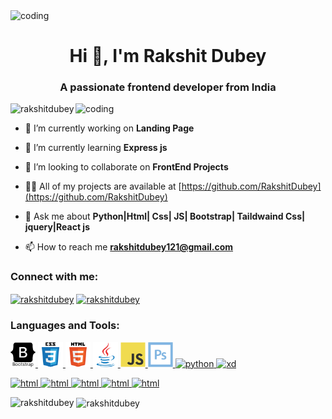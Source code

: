 <img alt="coding" width="1000" src="https://camo.githubusercontent.com/ba9f3bd30647e352a3f5e1e45eb45c6ec7bad6155cd16aaedf4a426738da0ca5/68747470733a2f2f696e646f616e616c79746963612e636f6d2f7374617469632f696d616765732f62616e6e6572722e676966">
<h1 align="center">Hi 👋, I'm Rakshit Dubey</h1>
<h3 align="center">A passionate frontend developer from India</h3>
<img align="right" alt="coding" width="400" src="https://i.pinimg.com/originals/e8/f4/53/e8f453469a3ec97ecd354df465d73913.gif">


<p align="left"> <img src="https://komarev.com/ghpvc/?username=rakshitdubey&label=Profile%20views&color=0e75b6&style=flat" alt="rakshitdubey" /> </p>

- 🔭 I’m currently working on **Landing Page**

- 🌱 I’m currently learning **Express js**

- 👯 I’m looking to collaborate on **FrontEnd Projects**

- 👨‍💻 All of my projects are available at [https://github.com/RakshitDubey](https://github.com/RakshitDubey)

- 💬 Ask me about **Python|Html| Css| JS| Bootstrap| Taildwaind Css| jquery|React js**

- 📫 How to reach me **rakshitdubey121@gmail.com**

<h3 align="left">Connect with me:</h3>
<p align="left">
<a href="https://www.instagram.com/rkshit__dubey" target="blank"><img align="center" src="https://img.icons8.com/?size=512&id=hFoVFpm6gl9A&format=png" alt="rakshitdubey" height="30" width="40" /></a>
<a href="https://www.naukri.com/RakshitDubey" target="blank"><img align="center" src="https://img.icons8.com/?size=512&id=53682&format=png" alt="rakshitdubey" height="30" width="40" /></a>
</p>

<h3 align="left">Languages and Tools:</h3>
<p align="left"> <a href="https://getbootstrap.com" target="_blank" rel="noreferrer"> <img src="https://raw.githubusercontent.com/devicons/devicon/master/icons/bootstrap/bootstrap-plain-wordmark.svg" alt="bootstrap" width="40" height="40"/> </a> <a href="https://www.w3schools.com/css/" target="_blank" rel="noreferrer"> <img src="https://raw.githubusercontent.com/devicons/devicon/master/icons/css3/css3-original-wordmark.svg" alt="css3" width="40" height="40"/> </a> <a href="https://www.w3.org/html/" target="_blank" rel="noreferrer"> <img src="https://raw.githubusercontent.com/devicons/devicon/master/icons/html5/html5-original-wordmark.svg" alt="html5" width="40" height="40"/> </a> <a href="https://www.java.com" target="_blank" rel="noreferrer"> <img src="https://raw.githubusercontent.com/devicons/devicon/master/icons/java/java-original.svg" alt="java" width="40" height="40"/> </a> <a href="https://developer.mozilla.org/en-US/docs/Web/JavaScript" target="_blank" rel="noreferrer"> <img src="https://raw.githubusercontent.com/devicons/devicon/master/icons/javascript/javascript-original.svg" alt="javascript" width="40" height="40"/> </a> <a href="https://www.photoshop.com/en" target="_blank" rel="noreferrer"> <img src="https://raw.githubusercontent.com/devicons/devicon/master/icons/photoshop/photoshop-line.svg" alt="photoshop" width="40" height="40"/> </a> <a href="https://www.python.org" target="_blank" rel="noreferrer"> <img src="https://img.freepik.com/free-icon/snakes_318-368381.jpg?size=626&ext=jpg&ga=GA1.2.1839135879.1677312930&semt=ais" alt="python" width="40" height="40"/> </a> <a href="https://www.adobe.com/products/xd.html" target="_blank" rel="noreferrer"> <img src="https://cdn.worldvectorlogo.com/logos/adobe-xd.svg" alt="xd" width="40" height="40"/> </a> </p>
<p align='left'>
  <a href="#">
    <img src="https://t4.ftcdn.net/jpg/04/18/60/19/240_F_418601991_Jvt0aZrBDxgbd5EJR1UyKXHvO9Q1mSBw.jpg" alt="html" width="40" height="30">
  </a>
  <a href="#">
    <img src="https://t3.ftcdn.net/jpg/03/04/97/12/240_F_304971233_mQ4xlfnBGSszgzJPYzQnZtWI04ZNmuuP.jpg" alt="html" width="40" height="30">
  </a>
  <a href="#">
    <img src="https://t3.ftcdn.net/jpg/02/48/04/70/240_F_248047004_cJRFGLwFtyE53w4LFYG6Aj3SbMKrutjN.jpg" alt="html" width="40" height="30">
  </a>
  <a href="#">
    <img src="https://cdn-icons-png.flaticon.com/128/732/732190.png" alt="html" width="40" height="30">
  </a>
  <a href="#">
    <img src="https://cdn-icons-png.flaticon.com/128/3098/3098090.png" alt="html" width="40" height="30">
  </a>
<p><img align="left" src="https://github-readme-stats.vercel.app/api/top-langs?username=rakshitdubey&show_icons=true&locale=en&layout=compact" alt="rakshitdubey" /></p>

<p>&nbsp;<img align="center" src="https://github-readme-stats.vercel.app/api?username=rakshitdubey&show_icons=true&locale=en" alt="rakshitdubey" /></p>
